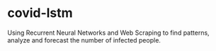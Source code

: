 # covid-lstm
Using Recurrent Neural Networks and Web Scraping to find patterns, analyze and forecast the number of infected people. 

